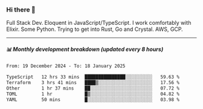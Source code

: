 ### Hi there 👋

Full Stack Dev. Eloquent in JavaScript/TypeScript. I work comfortably with Elixir. Some Python. Trying to get into Rust, Go and Crystal. AWS, GCP.

***

##### 📊 Monthly development breakdown (updated every 8 hours)

<!--START_SECTION:waka-->

```txt
From: 19 December 2024 - To: 18 January 2025

TypeScript   12 hrs 33 mins  ███████████████░░░░░░░░░░   59.63 %
Terraform    3 hrs 41 mins   ████▒░░░░░░░░░░░░░░░░░░░░   17.56 %
Other        1 hr 37 mins    ██░░░░░░░░░░░░░░░░░░░░░░░   07.72 %
TOML         1 hr            █▒░░░░░░░░░░░░░░░░░░░░░░░   04.82 %
YAML         50 mins         █░░░░░░░░░░░░░░░░░░░░░░░░   03.98 %
```

<!--END_SECTION:waka-->

